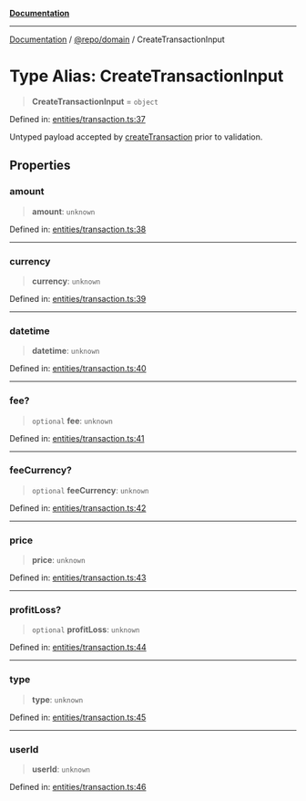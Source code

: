 [**Documentation**](../../../README.md)

***

[Documentation](../../../README.md) / [@repo/domain](../README.md) / CreateTransactionInput

# Type Alias: CreateTransactionInput

> **CreateTransactionInput** = `object`

Defined in: [entities/transaction.ts:37](https://github.com/o3osatoshi/experiment/blob/67ff251451cab829206391b718d971ec20ce4dfb/packages/domain/src/entities/transaction.ts#L37)

Untyped payload accepted by [createTransaction](../functions/createTransaction.md) prior to validation.

## Properties

### amount

> **amount**: `unknown`

Defined in: [entities/transaction.ts:38](https://github.com/o3osatoshi/experiment/blob/67ff251451cab829206391b718d971ec20ce4dfb/packages/domain/src/entities/transaction.ts#L38)

***

### currency

> **currency**: `unknown`

Defined in: [entities/transaction.ts:39](https://github.com/o3osatoshi/experiment/blob/67ff251451cab829206391b718d971ec20ce4dfb/packages/domain/src/entities/transaction.ts#L39)

***

### datetime

> **datetime**: `unknown`

Defined in: [entities/transaction.ts:40](https://github.com/o3osatoshi/experiment/blob/67ff251451cab829206391b718d971ec20ce4dfb/packages/domain/src/entities/transaction.ts#L40)

***

### fee?

> `optional` **fee**: `unknown`

Defined in: [entities/transaction.ts:41](https://github.com/o3osatoshi/experiment/blob/67ff251451cab829206391b718d971ec20ce4dfb/packages/domain/src/entities/transaction.ts#L41)

***

### feeCurrency?

> `optional` **feeCurrency**: `unknown`

Defined in: [entities/transaction.ts:42](https://github.com/o3osatoshi/experiment/blob/67ff251451cab829206391b718d971ec20ce4dfb/packages/domain/src/entities/transaction.ts#L42)

***

### price

> **price**: `unknown`

Defined in: [entities/transaction.ts:43](https://github.com/o3osatoshi/experiment/blob/67ff251451cab829206391b718d971ec20ce4dfb/packages/domain/src/entities/transaction.ts#L43)

***

### profitLoss?

> `optional` **profitLoss**: `unknown`

Defined in: [entities/transaction.ts:44](https://github.com/o3osatoshi/experiment/blob/67ff251451cab829206391b718d971ec20ce4dfb/packages/domain/src/entities/transaction.ts#L44)

***

### type

> **type**: `unknown`

Defined in: [entities/transaction.ts:45](https://github.com/o3osatoshi/experiment/blob/67ff251451cab829206391b718d971ec20ce4dfb/packages/domain/src/entities/transaction.ts#L45)

***

### userId

> **userId**: `unknown`

Defined in: [entities/transaction.ts:46](https://github.com/o3osatoshi/experiment/blob/67ff251451cab829206391b718d971ec20ce4dfb/packages/domain/src/entities/transaction.ts#L46)
